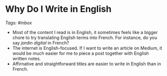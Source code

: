 # Why Do I Write in English

_Tags: #inbox_

- Most of the content I read is in English, it sometimes feels like a bigger chore to try translating English terms into French. For instance, do you say *jardin digital* in French?
- The internet is English-focused. If I want to write an article on Medium, it would be much easier for me to piece a post together with English written notes.
- Affirnative and straightforward titles are easier to write in English than in French.